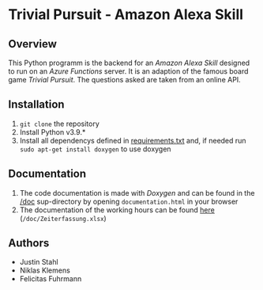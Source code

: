 # Trivial Pursuit - Amazon Alexa Skill
## Overview
This Python programm is the backend for an *Amazon Alexa Skill* 
designed to run on an *Azure Functions* server. It is an adaption of the famous 
board game *Trivial Pursuit*. The questions asked are taken from an online API.

## Installation
1. `git clone` the repository
2. Install Python v3.9.*
3. Install all dependencys defined in [requirements.txt](requirements.txt) and, if needed run `sudo apt-get install doxygen` to use doxygen

## Documentation
1. The code documentation is made with *Doxygen* and can be found in the [/doc](/doc) sup-directory by opening `documentation.html` in your browser
2. The documentation of the working hours can be found [here](/doc/Zeiterfassung.xlsx)\
  (`/doc/Zeiterfassung.xlsx`)

## Authors
- Justin Stahl
- Niklas Klemens
- Felicitas Fuhrmann